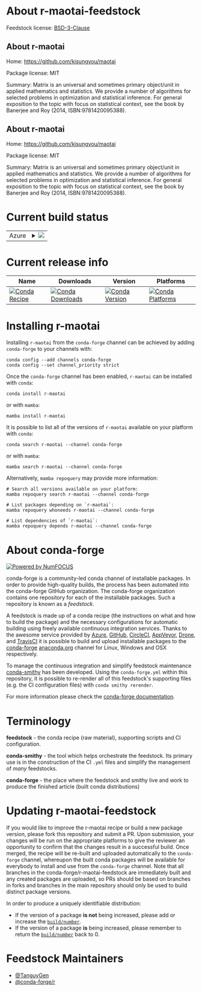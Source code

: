 About r-maotai-feedstock
========================

Feedstock license: [BSD-3-Clause](https://github.com/conda-forge/r-maotai-feedstock/blob/main/LICENSE.txt)


About r-maotai
--------------

Home: https://github.com/kisungyou/maotai

Package license: MIT

Summary: Matrix is an universal and sometimes primary object/unit in applied mathematics and statistics. We provide a number of algorithms for selected problems in optimization and statistical inference. For general exposition to the topic with focus on statistical context, see the book by Banerjee and Roy (2014, ISBN:9781420095388).

About r-maotai
--------------

Home: https://github.com/kisungyou/maotai

Package license: MIT

Summary: Matrix is an universal and sometimes primary object/unit in applied mathematics and statistics. We provide a number of algorithms for selected problems in optimization and statistical inference. For general exposition to the topic with focus on statistical context, see the book by Banerjee and Roy (2014, ISBN:9781420095388).

Current build status
====================


<table>
    
  <tr>
    <td>Azure</td>
    <td>
      <details>
        <summary>
          <a href="https://dev.azure.com/conda-forge/feedstock-builds/_build/latest?definitionId=19845&branchName=main">
            <img src="https://dev.azure.com/conda-forge/feedstock-builds/_apis/build/status/r-maotai-feedstock?branchName=main">
          </a>
        </summary>
        <table>
          <thead><tr><th>Variant</th><th>Status</th></tr></thead>
          <tbody><tr>
              <td>linux_64_r_base4.4</td>
              <td>
                <a href="https://dev.azure.com/conda-forge/feedstock-builds/_build/latest?definitionId=19845&branchName=main">
                  <img src="https://dev.azure.com/conda-forge/feedstock-builds/_apis/build/status/r-maotai-feedstock?branchName=main&jobName=linux&configuration=linux%20linux_64_r_base4.4" alt="variant">
                </a>
              </td>
            </tr><tr>
              <td>linux_64_r_base4.5</td>
              <td>
                <a href="https://dev.azure.com/conda-forge/feedstock-builds/_build/latest?definitionId=19845&branchName=main">
                  <img src="https://dev.azure.com/conda-forge/feedstock-builds/_apis/build/status/r-maotai-feedstock?branchName=main&jobName=linux&configuration=linux%20linux_64_r_base4.5" alt="variant">
                </a>
              </td>
            </tr><tr>
              <td>linux_aarch64_r_base4.4</td>
              <td>
                <a href="https://dev.azure.com/conda-forge/feedstock-builds/_build/latest?definitionId=19845&branchName=main">
                  <img src="https://dev.azure.com/conda-forge/feedstock-builds/_apis/build/status/r-maotai-feedstock?branchName=main&jobName=linux&configuration=linux%20linux_aarch64_r_base4.4" alt="variant">
                </a>
              </td>
            </tr><tr>
              <td>linux_aarch64_r_base4.5</td>
              <td>
                <a href="https://dev.azure.com/conda-forge/feedstock-builds/_build/latest?definitionId=19845&branchName=main">
                  <img src="https://dev.azure.com/conda-forge/feedstock-builds/_apis/build/status/r-maotai-feedstock?branchName=main&jobName=linux&configuration=linux%20linux_aarch64_r_base4.5" alt="variant">
                </a>
              </td>
            </tr><tr>
              <td>osx_64_r_base4.4</td>
              <td>
                <a href="https://dev.azure.com/conda-forge/feedstock-builds/_build/latest?definitionId=19845&branchName=main">
                  <img src="https://dev.azure.com/conda-forge/feedstock-builds/_apis/build/status/r-maotai-feedstock?branchName=main&jobName=osx&configuration=osx%20osx_64_r_base4.4" alt="variant">
                </a>
              </td>
            </tr><tr>
              <td>osx_64_r_base4.5</td>
              <td>
                <a href="https://dev.azure.com/conda-forge/feedstock-builds/_build/latest?definitionId=19845&branchName=main">
                  <img src="https://dev.azure.com/conda-forge/feedstock-builds/_apis/build/status/r-maotai-feedstock?branchName=main&jobName=osx&configuration=osx%20osx_64_r_base4.5" alt="variant">
                </a>
              </td>
            </tr><tr>
              <td>osx_arm64_r_base4.4</td>
              <td>
                <a href="https://dev.azure.com/conda-forge/feedstock-builds/_build/latest?definitionId=19845&branchName=main">
                  <img src="https://dev.azure.com/conda-forge/feedstock-builds/_apis/build/status/r-maotai-feedstock?branchName=main&jobName=osx&configuration=osx%20osx_arm64_r_base4.4" alt="variant">
                </a>
              </td>
            </tr><tr>
              <td>osx_arm64_r_base4.5</td>
              <td>
                <a href="https://dev.azure.com/conda-forge/feedstock-builds/_build/latest?definitionId=19845&branchName=main">
                  <img src="https://dev.azure.com/conda-forge/feedstock-builds/_apis/build/status/r-maotai-feedstock?branchName=main&jobName=osx&configuration=osx%20osx_arm64_r_base4.5" alt="variant">
                </a>
              </td>
            </tr><tr>
              <td>win_64_r_base4.4</td>
              <td>
                <a href="https://dev.azure.com/conda-forge/feedstock-builds/_build/latest?definitionId=19845&branchName=main">
                  <img src="https://dev.azure.com/conda-forge/feedstock-builds/_apis/build/status/r-maotai-feedstock?branchName=main&jobName=win&configuration=win%20win_64_r_base4.4" alt="variant">
                </a>
              </td>
            </tr><tr>
              <td>win_64_r_base4.5</td>
              <td>
                <a href="https://dev.azure.com/conda-forge/feedstock-builds/_build/latest?definitionId=19845&branchName=main">
                  <img src="https://dev.azure.com/conda-forge/feedstock-builds/_apis/build/status/r-maotai-feedstock?branchName=main&jobName=win&configuration=win%20win_64_r_base4.5" alt="variant">
                </a>
              </td>
            </tr>
          </tbody>
        </table>
      </details>
    </td>
  </tr>
</table>

Current release info
====================

| Name | Downloads | Version | Platforms |
| --- | --- | --- | --- |
| [![Conda Recipe](https://img.shields.io/badge/recipe-r--maotai-green.svg)](https://anaconda.org/conda-forge/r-maotai) | [![Conda Downloads](https://img.shields.io/conda/dn/conda-forge/r-maotai.svg)](https://anaconda.org/conda-forge/r-maotai) | [![Conda Version](https://img.shields.io/conda/vn/conda-forge/r-maotai.svg)](https://anaconda.org/conda-forge/r-maotai) | [![Conda Platforms](https://img.shields.io/conda/pn/conda-forge/r-maotai.svg)](https://anaconda.org/conda-forge/r-maotai) |

Installing r-maotai
===================

Installing `r-maotai` from the `conda-forge` channel can be achieved by adding `conda-forge` to your channels with:

```
conda config --add channels conda-forge
conda config --set channel_priority strict
```

Once the `conda-forge` channel has been enabled, `r-maotai` can be installed with `conda`:

```
conda install r-maotai
```

or with `mamba`:

```
mamba install r-maotai
```

It is possible to list all of the versions of `r-maotai` available on your platform with `conda`:

```
conda search r-maotai --channel conda-forge
```

or with `mamba`:

```
mamba search r-maotai --channel conda-forge
```

Alternatively, `mamba repoquery` may provide more information:

```
# Search all versions available on your platform:
mamba repoquery search r-maotai --channel conda-forge

# List packages depending on `r-maotai`:
mamba repoquery whoneeds r-maotai --channel conda-forge

# List dependencies of `r-maotai`:
mamba repoquery depends r-maotai --channel conda-forge
```


About conda-forge
=================

[![Powered by
NumFOCUS](https://img.shields.io/badge/powered%20by-NumFOCUS-orange.svg?style=flat&colorA=E1523D&colorB=007D8A)](https://numfocus.org)

conda-forge is a community-led conda channel of installable packages.
In order to provide high-quality builds, the process has been automated into the
conda-forge GitHub organization. The conda-forge organization contains one repository
for each of the installable packages. Such a repository is known as a *feedstock*.

A feedstock is made up of a conda recipe (the instructions on what and how to build
the package) and the necessary configurations for automatic building using freely
available continuous integration services. Thanks to the awesome service provided by
[Azure](https://azure.microsoft.com/en-us/services/devops/), [GitHub](https://github.com/),
[CircleCI](https://circleci.com/), [AppVeyor](https://www.appveyor.com/),
[Drone](https://cloud.drone.io/welcome), and [TravisCI](https://travis-ci.com/)
it is possible to build and upload installable packages to the
[conda-forge](https://anaconda.org/conda-forge) [anaconda.org](https://anaconda.org/)
channel for Linux, Windows and OSX respectively.

To manage the continuous integration and simplify feedstock maintenance
[conda-smithy](https://github.com/conda-forge/conda-smithy) has been developed.
Using the ``conda-forge.yml`` within this repository, it is possible to re-render all of
this feedstock's supporting files (e.g. the CI configuration files) with ``conda smithy rerender``.

For more information please check the [conda-forge documentation](https://conda-forge.org/docs/).

Terminology
===========

**feedstock** - the conda recipe (raw material), supporting scripts and CI configuration.

**conda-smithy** - the tool which helps orchestrate the feedstock.
                   Its primary use is in the construction of the CI ``.yml`` files
                   and simplify the management of *many* feedstocks.

**conda-forge** - the place where the feedstock and smithy live and work to
                  produce the finished article (built conda distributions)


Updating r-maotai-feedstock
===========================

If you would like to improve the r-maotai recipe or build a new
package version, please fork this repository and submit a PR. Upon submission,
your changes will be run on the appropriate platforms to give the reviewer an
opportunity to confirm that the changes result in a successful build. Once
merged, the recipe will be re-built and uploaded automatically to the
`conda-forge` channel, whereupon the built conda packages will be available for
everybody to install and use from the `conda-forge` channel.
Note that all branches in the conda-forge/r-maotai-feedstock are
immediately built and any created packages are uploaded, so PRs should be based
on branches in forks and branches in the main repository should only be used to
build distinct package versions.

In order to produce a uniquely identifiable distribution:
 * If the version of a package **is not** being increased, please add or increase
   the [``build/number``](https://docs.conda.io/projects/conda-build/en/latest/resources/define-metadata.html#build-number-and-string).
 * If the version of a package **is** being increased, please remember to return
   the [``build/number``](https://docs.conda.io/projects/conda-build/en/latest/resources/define-metadata.html#build-number-and-string)
   back to 0.

Feedstock Maintainers
=====================

* [@TanguyGen](https://github.com/TanguyGen/)
* [@conda-forge/r](https://github.com/orgs/conda-forge/teams/r/)

